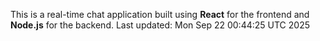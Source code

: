 This is a real-time chat application built using **React** for the frontend and **Node.js** for the backend.
Last updated: Mon Sep 22 00:44:25 UTC 2025
